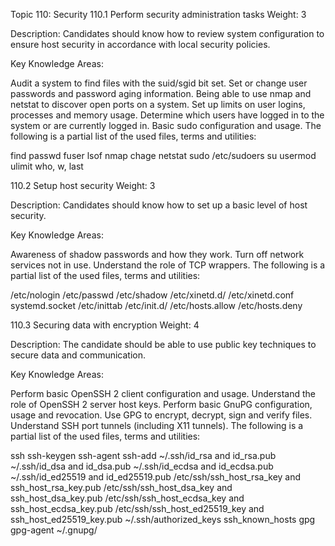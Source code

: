 Topic 110: Security
110.1 Perform security administration tasks
Weight: 3

Description: Candidates should know how to review system configuration to ensure host security in accordance with local security policies.

Key Knowledge Areas:

Audit a system to find files with the suid/sgid bit set.
Set or change user passwords and password aging information.
Being able to use nmap and netstat to discover open ports on a system.
Set up limits on user logins, processes and memory usage.
Determine which users have logged in to the system or are currently logged in.
Basic sudo configuration and usage.
The following is a partial list of the used files, terms and utilities:

find
passwd
fuser
lsof
nmap
chage
netstat
sudo
/etc/sudoers
su
usermod
ulimit
who, w, last
 

110.2 Setup host security
Weight: 3

Description: Candidates should know how to set up a basic level of host security.

Key Knowledge Areas:

Awareness of shadow passwords and how they work.
Turn off network services not in use.
Understand the role of TCP wrappers.
The following is a partial list of the used files, terms and utilities:

/etc/nologin
/etc/passwd
/etc/shadow
/etc/xinetd.d/
/etc/xinetd.conf
systemd.socket
/etc/inittab
/etc/init.d/
/etc/hosts.allow
/etc/hosts.deny
 

110.3 Securing data with encryption
Weight: 4

Description: The candidate should be able to use public key techniques to secure data and communication.

Key Knowledge Areas:

Perform basic OpenSSH 2 client configuration and usage.
Understand the role of OpenSSH 2 server host keys.
Perform basic GnuPG configuration, usage and revocation.
Use GPG to encrypt, decrypt, sign and verify files.
Understand SSH port tunnels (including X11 tunnels).
The following is a partial list of the used files, terms and utilities:

ssh
ssh-keygen
ssh-agent
ssh-add
~/.ssh/id_rsa and id_rsa.pub
~/.ssh/id_dsa and id_dsa.pub
~/.ssh/id_ecdsa and id_ecdsa.pub
~/.ssh/id_ed25519 and id_ed25519.pub
/etc/ssh/ssh_host_rsa_key and ssh_host_rsa_key.pub
/etc/ssh/ssh_host_dsa_key and ssh_host_dsa_key.pub
/etc/ssh/ssh_host_ecdsa_key and ssh_host_ecdsa_key.pub
/etc/ssh/ssh_host_ed25519_key and ssh_host_ed25519_key.pub
~/.ssh/authorized_keys
ssh_known_hosts
gpg
gpg-agent
~/.gnupg/
